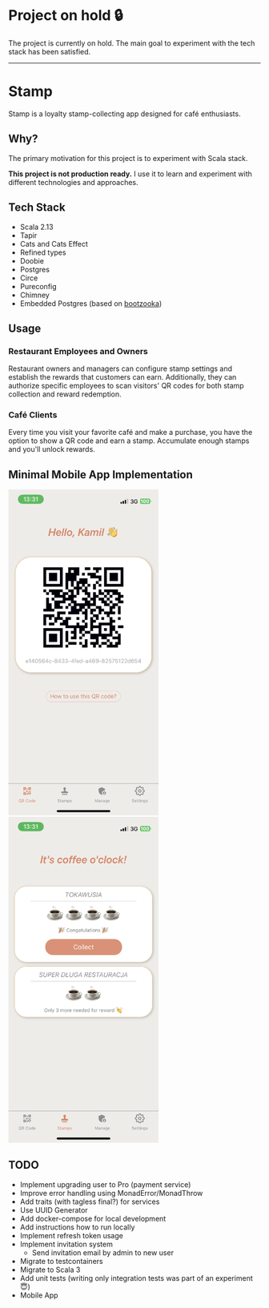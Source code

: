 # Project on hold 🔒
The project is currently on hold. The main goal to experiment with the tech stack has been satisfied.

---

# Stamp
Stamp is a loyalty stamp-collecting app designed for café enthusiasts.

## Why?
The primary motivation for this project is to experiment with Scala stack. 

**This project is not production ready.** I use it to learn and experiment with different technologies and approaches.

## Tech Stack
- Scala 2.13
- Tapir
- Cats and Cats Effect
- Refined types
- Doobie
- Postgres
- Circe
- Pureconfig
- Chimney
- Embedded Postgres (based on [bootzooka](https://github.com/softwaremill/bootzooka))

## Usage
### Restaurant Employees and Owners
Restaurant owners and managers can configure stamp settings and establish the rewards that customers can earn. 
Additionally, they can authorize specific employees to scan visitors' QR codes for both stamp collection and reward redemption.

### Café Clients
Every time you visit your favorite café and make a purchase, you have the option to show a QR code and earn a stamp. Accumulate enough stamps and you'll unlock rewards.


## Minimal Mobile App Implementation
<img alt="stamp_m_1.png" src="github/stamp_m_1.png" width="300"/> 
<img alt="stamp_m_2.png" src="github/stamp_m_2.png" width="300"/>

## TODO
- Implement upgrading user to Pro (payment service)
- Improve error handling using MonadError/MonadThrow
- Add traits (with tagless final?) for services
- Use UUID Generator
- Add docker-compose for local development
- Add instructions how to run locally
- Implement refresh token usage
- Implement invitation system
  - Send invitation email by admin to new user
- Migrate to testcontainers
- Migrate to Scala 3
- Add unit tests (writing only integration tests was part of an experiment 😇)
- Mobile App

